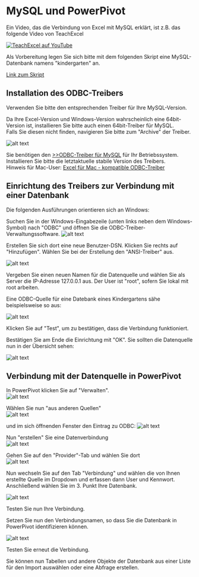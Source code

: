 # MySQL und PowerPivot

Ein Video, das die Verbindung von Excel mit MySQL erklärt, ist z.B. das folgende Video von TeachExcel
  
[![TeachExcel auf YouTube](https://img.youtube.com/vi/sZ2U_OzE3Qc/0.jpg)](https://youtu.be/sZ2U_OzE3Qc?si=k_XGh40rJi5one5D)

Als Vorbereitung legen Sie sich bitte mit dem folgenden Skript eine MySQL-Datenbank namens "kindergarten" an. 

[Link zum Skript](2024-05-20%20kindergarten.sql)

## Installation des ODBC-Treibers

Verwenden Sie bitte den entsprechenden Treiber für Ihre MySQL-Version. 

Da Ihre Excel-Version und Windows-Version wahrscheinlich eine 64bit-Version ist, installieren Sie bitte auch einen 64bit-Treiber für MySQL.  
Falls Sie diesen nicht finden, navigieren Sie bitte zum "Archive" der Treiber. 

![alt text](image-12.png)

Sie benötigen den [>>ODBC-Treiber für MySQL](https://dev.mysql.com/downloads/connector/odbc/) für Ihr Betriebssystem. Installieren Sie bitte die letztaktuelle stabile Version des Treibers.  
Hinweis für Mac-User: [Excel für Mac - kompatible ODBC-Treiber](https://support.microsoft.com/de-de/office/mit-excel-f%C3%BCr-mac-kompatible-odbc-treiber-9fa6bc7f-d19e-4f7f-9be4-92e85c77d712#:~:text=Wenn%20Sie%20Daten%20aus%20einer%20Datenbank%20nach%20Excel,f%C3%BCr%20Excel%202019%20und%20Microsoft%20365%20f%C3%BCr%20Mac.)

## Einrichtung des Treibers zur Verbindung mit einer Datenbank

Die folgenden Ausführungen orientieren sich an Windows:

Suchen Sie in der Windows-Eingabezeile (unten links neben dem Windows-Symbol) nach "ODBC" und öffnen Sie die ODBC-Treiber-Verwaltungssoftware.
![alt text](image.png)

Erstellen Sie sich dort eine neue Benutzer-DSN. Klicken Sie rechts auf "Hinzufügen". Wählen Sie bei der Erstellung den "ANSI-Treiber" aus.  

![alt text](image-1.png)

Vergeben Sie einen neuen Namen für die Datenquelle und wählen Sie als Server die IP-Adresse 127.0.0.1 aus. Der User ist "root", sofern Sie lokal mit root arbeiten. 

Eine ODBC-Quelle für eine Datebank eines Kindergartens sähe beispielsweise so aus:

![alt text](image-2.png)

Klicken Sie auf "Test", um zu bestätigen, dass die Verbindung funktioniert. 

Bestätigen Sie am Ende die Einrichtung mit "OK".
Sie sollten die Datenquelle nun in der Übersicht sehen:

![alt text](image-3.png)

## Verbindung mit der Datenquelle in PowerPivot

In PowerPivot klicken Sie auf "Verwalten".  
![alt text](image-4.png)

Wählen Sie nun "aus anderen Quellen"  
![alt text](image-5.png)

und im sich öffnenden Fenster den Eintrag zu ODBC:
![alt text](image-6.png)

Nun "erstellen" Sie eine Datenverbindung  
![alt text](image-7.png)

Gehen Sie auf den "Provider"-Tab und wählen Sie dort  
![alt text](image-8.png)

Nun wechseln Sie auf den Tab "Verbindung" und wählen die von Ihnen erstellte Quelle im Dropdown und erfassen dann User und Kennwort. Anschließend wählen Sie im 3. Punkt Ihre Datenbank.

![alt text](image-9.png)

Testen Sie nun Ihre Verbindung. 

Setzen Sie nun den Verbindungsnamen, so dass Sie die Datenbank in PowerPivot identifizieren können.

![alt text](image-10.png)

Testen Sie erneut die Verbindung.  

Sie können nun Tabellen und andere Objekte der Datenbank aus einer Liste für den Import auswählen oder eine Abfrage erstellen. 
